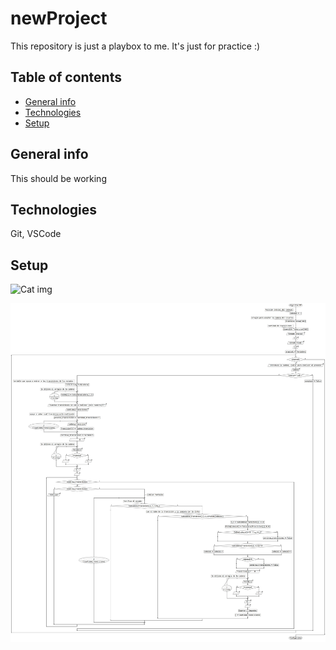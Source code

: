 # newProject

This repository is just a playbox to me. It's just for practice :) 

## Table of contents
* [General info](#general-info) 
* [Technologies](#technologies)
* [Setup](#setup)


## General info
This should be working


## Technologies
Git, VSCode


## Setup


![Cat img](https://thumbor.forbes.com/thumbor/fit-in/1200x0/filters%3Aformat%28jpg%29/https%3A%2F%2Fspecials-images.forbesimg.com%2Fimageserve%2F6082931ef598a85b055afe77%2F0x0.jpg%3FcropX1%3D0%26cropX2%3D3475%26cropY1%3D182%26cropY2%3D2137)

![Alg alg](./images/mt.jpg)